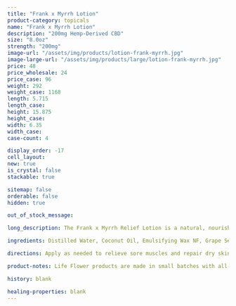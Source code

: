 ```yaml
---
title: "Frank x Myrrh Lotion"
product-category: topicals
name: "Frank x Myrrh Lotion"
description: "200mg Hemp-Derived CBD"
size: "8.0oz"
strength: "200mg"
image-url: "/assets/img/products/lotion-frank-myrrh.jpg"
image-large-url: "/assets/img/products/large/lotion-frank-myrrh.jpg"
price: 48
price_wholesale: 24
price_case: 96
weight: 292
weight_case: 1168
length: 5.715
length_case:
height: 15.875
height_case:
width: 6.35
width_case:
case-count: 4

display_order: -17
cell_layout:
new: true
is_crystal: false
stackable: true

sitemap: false
orderable: false
hidden: true

out_of_stock_message:

long_description: The Frank x Myrrh Relief Lotion is a natural, nourishing blend of plant fats and grounding essential oils formulated to hydrate and stimulate vital skin function. This unique lotion provides maximum absorption and hydration on a cellular level while remaining light and non-greasy on the skin. Paired with 200mg of revitalizing hemp-derived CBD.

ingredients: Distilled Water, Coconut Oil, Emulsifying Wax NF, Grape Seed Oil, Avocado Oil, Abyssinian Oil, Sweet Almond Oil, Radish Root Ferment Filtrate, Frankincense Oil, Myrrh Oil, Patchouli Oil, Coconut Fruit Extract, Non GMO Citric Acid, Rosemary Leaf Extract, Organic Hemp-Derived Cannabidiol

directions: Apply as needed to relieve sore muscles and repair dry skin or as an all natural, lightweight daily moisturizer. Not for internal use.

product-notes: Life Flower products are made in small batches with all-natural and boutique ingredients. Orders are processed and ship within 14 business days. Please allow additional time for&nbsp;delivery.

history: blank

healing-properties: blank
---
```

